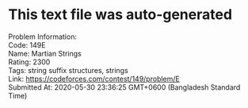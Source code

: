 # This text file was auto-generated  
  
Problem Information:  
Code: 149E  
Name: Martian Strings  
Rating: 2300  
Tags: string suffix structures, strings  
Link: https://codeforces.com/contest/149/problem/E  
Submitted At: 2020-05-30 23:36:25 GMT+0600 (Bangladesh Standard Time)  
